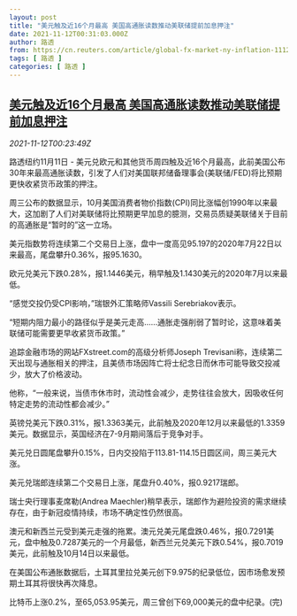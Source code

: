 ```yaml
---
layout: post
title: "美元触及近16个月最高 美国高通胀读数推动美联储提前加息押注"
date: 2021-11-12T00:31:03.000Z
author: 路透
from: https://cn.reuters.com/article/global-fx-market-ny-inflation-1112-idCNKBS2HX00F
tags: [ 路透 ]
categories: [ 路透 ]
---
```

<!--1636677063000-->
[美元触及近16个月最高 美国高通胀读数推动美联储提前加息押注](https://cn.reuters.com/article/global-fx-market-ny-inflation-1112-idCNKBS2HX00F)
------

<div>
<div><i>2021-11-12T00:23:49Z</i></div><p>路透纽约11月11日 - 美元兑欧元和其他货币周四触及近16个月最高，此前美国公布30年来最高通胀读数，引发了人们对美国联邦储备理事会(美联储/FED)将比预期更快收紧货币政策的押注。</p><p>周三公布的数据显示，10月美国消费者物价指数(CPI)同比涨幅创1990年以来最大，这加剧了人们对美联储将比预期更早加息的臆测，交易员质疑美联储关于目前的高通胀是“暂时的”这一立场。</p><p>美元指数势将连续第二个交易日上涨，盘中一度高见95.197的2020年7月22日以来最高，尾盘攀升0.36%，报95.1630。</p><p>欧元兑美元下跌0.28%，报1.1446美元，稍早触及1.1430美元的2020年7月以来最低。</p><p>“感觉交投仍受CPI影响，”瑞银外汇策略师Vassili Serebriakov表示。</p><p>“短期内阻力最小的路径似乎是美元走高……通胀走强削弱了暂时论，这意味着美联储可能需要更早收紧货币政策。”</p><p>追踪金融市场的网站FXstreet.com的高级分析师Joseph Trevisani称，连续第二天出现与通胀相关的押注，且美债市场因阵亡将士纪念日而休市可能导致交投减少，放大了价格波动。</p><p>他称，“一般来说，当债市休市时，流动性会减少，走势往往会放大，因吸收任何特定走势的流动性都会减少。”</p><p>英镑兑美元下跌0.31%，报1.3363美元，此前触及2020年12月以来最低的1.3359美元。数据显示，英国经济在7-9月期间落后于竞争对手。</p><p>美元兑日圆尾盘攀升0.15%，日内交投陷于113.81-114.15日圆区间，周三美元大涨。</p><p>美元兑瑞郎连续第二个交易日上涨，尾盘升0.40%，报0.9217瑞郎。</p><p>瑞士央行理事麦席勒(Andrea Maechler)稍早表示，瑞郎作为避险投资的需求继续存在，由于新冠疫情持续，市场不确定性仍然很高。</p><p>澳元和新西兰元受到美元走强的拖累。澳元兑美元尾盘跌0.46%，报0.7291美元，盘中触及0.7287美元的一个月最低，新西兰元兑美元下跌0.54%，报0.7019美元，此前触及10月14日以来最低。</p><p>在美国公布通胀数据后，土耳其里拉兑美元创下9.975的纪录低位，因市场愈发预期土耳其将很快再次降息。</p><p>比特币上涨0.2%，至65,053.95美元，周三曾创下69,000美元的盘中纪录。(完)</p>
</div>
